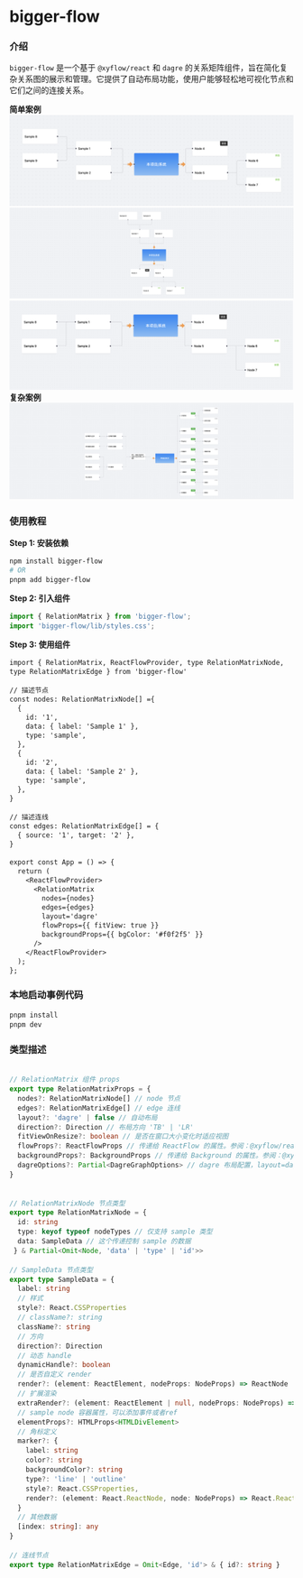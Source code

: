 # bigger-flow

### 介绍

`bigger-flow` 是一个基于 `@xyflow/react` 和 `dagre` 的关系矩阵组件，旨在简化复杂关系图的展示和管理。它提供了自动布局功能，使用户能够轻松地可视化节点和它们之间的连接关系。

**简单案例**
![relation-matrix](./screenshot/01.png)
![relation-matrix](./screenshot/02.png)
![relation-matrix](./screenshot/03.png)
**复杂案例**
![relation-matrix](./screenshot/04.png)

### 使用教程

**Step 1: 安装依赖**

```bash
npm install bigger-flow
# OR
pnpm add bigger-flow
```

**Step 2: 引入组件**

```ts
import { RelationMatrix } from 'bigger-flow';
import 'bigger-flow/lib/styles.css';
```

**Step 3: 使用组件**

```tsx
import { RelationMatrix, ReactFlowProvider, type RelationMatrixNode, type RelationMatrixEdge } from 'bigger-flow'

// 描述节点
const nodes: RelationMatrixNode[] ={
  {
    id: '1',
    data: { label: 'Sample 1' },
    type: 'sample',
  },
  {
    id: '2',
    data: { label: 'Sample 2' },
    type: 'sample',
  },
}

// 描述连线
const edges: RelationMatrixEdge[] = {
  { source: '1', target: '2' },
}

export const App = () => {
  return (
    <ReactFlowProvider>
      <RelationMatrix
        nodes={nodes}
        edges={edges}
        layout='dagre'
        flowProps={{ fitView: true }}
        backgroundProps={{ bgColor: '#f0f2f5' }}
      />
    </ReactFlowProvider>
  );
};

```

### 本地启动事例代码

```bash
pnpm install
pnpm dev
```

### 类型描述

```typescript

// RelationMatrix 组件 props
export type RelationMatrixProps = {
  nodes?: RelationMatrixNode[] // node 节点
  edges?: RelationMatrixEdge[] // edge 连线
  layout?: 'dagre' | false // 自动布局
  direction?: Direction // 布局方向 'TB' | 'LR'
  fitViewOnResize?: boolean // 是否在窗口大小变化时适应视图
  flowProps?: ReactFlowProps // 传递给 ReactFlow 的属性。参阅：@xyflow/react 的 ReactFlowProps
  backgroundProps?: BackgroundProps // 传递给 Background 的属性。参阅：@xyflow/react 的 BackgroundProps
  dagreOptions?: Partial<DagreGraphOptions> // dagre 布局配置，layout=dagre有效。参阅： @dagrejs/dagre 的 GraphLabel 配置
}


// RelationMatrixNode 节点类型
export type RelationMatrixNode = {
  id: string
  type: keyof typeof nodeTypes // 仅支持 sample 类型
  data: SampleData // 这个传递控制 sample 的数据
 } & Partial<Omit<Node, 'data' | 'type' | 'id'>>

// SampleData 节点类型
export type SampleData = {
  label: string
  // 样式
  style?: React.CSSProperties
  // className?: string
  className?: string
  // 方向
  direction?: Direction
  // 动态 handle
  dynamicHandle?: boolean
  // 是否自定义 render
  render?: (element: ReactElement, nodeProps: NodeProps) => ReactNode
  // 扩展渲染
  extraRender?: (element: ReactElement | null, nodeProps: NodeProps) => ReactNode
  // sample node 容器属性，可以添加事件或者ref
  elementProps?: HTMLProps<HTMLDivElement>
  // 角标定义
  marker?: {
    label: string
    color?: string
    backgroundColor?: string
    type?: 'line' | 'outline'
    style?: React.CSSProperties,
    render?: (element: React.ReactNode, node: NodeProps) => React.ReactNode
  }
  // 其他数据
  [index: string]: any
}

// 连线节点
export type RelationMatrixEdge = Omit<Edge, 'id'> & { id?: string }
```

